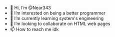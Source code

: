 - 👋 Hi, I’m @Near343
- 👀 I’m interested on being a better programmer
- 🌱 I’m currently learning system's engineering 
- 💞️ I’m looking to collaborate on HTML web pages
- 📫 How to reach me idk

<!---
Near343/Near343 is a ✨ special ✨ repository because its `README.md` (this file) appears on your GitHub profile.
You can click the Preview link to take a look at your changes.
--->

